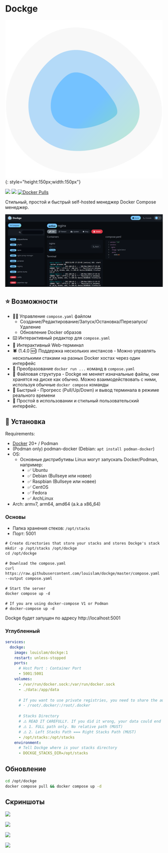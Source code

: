 # Dockge

![](../images/docker/dockge.svg){: style="height:150px;width:150px"}

[![](https://img.shields.io/github/stars/louislam/dockge?label=%E2%AD%90%20Stars&style=flat-square)](https://github.com/louislam/dockge)
[![](https://img.shields.io/github/v/release/louislam/dockge?label=%F0%9F%9A%80%20Release&style=flat-square)](https://github.com/louislam/dockge/releases/latest)
[![Docker Pulls](https://img.shields.io/docker/pulls/louislam/dockge.svg?maxAge=60&style=flat-square)](https://hub.docker.com/r/louislam/dockge/)

Стильный, простой и быстрый self-hosted менеджер Docker Compose менеджер. 

![](../images/docker/dockge01.png)


## ⭐ Возможности

- 🧑‍💼 Управление `compose.yaml` файлом
  - Создание/Редактирование/Запуск/Остановка/Перезапуск/Удаление
  - Обновление Docker образов
- ⌨️ Интерактивный редактор для `compose.yaml`
- 🦦 Интерактивный Web-терминал
- 🕷️ (1.4.0 🆕) Поддержка нескольких инстансов - Можно управлять несколькими стаками на разных Docker хостах через один интерфейс
- 🏪 Преобразование `docker run ...` команд в `compose.yaml`
- 📙 Файловая структура - Dockge не меняет изначальные файлы, они хранятся на диске как обычно. Можно взаимодействовать с ними, используя обычные `docker compose` команды 
- 🚄 Быстрый - Прогресс (Pull/Up/Down) и вывод терминала в режиме реального времени
- 🐣 Простой в использовании и стильный пользовательский интерфейс.

## 🔧 Установка

Requirements:
- [Docker](https://docs.docker.com/engine/install/) 20+ / Podman
- (Podman only) podman-docker (Debian: `apt install podman-docker`)
- OS:
  - Основные дистрибутивы Linux могут запускать Docker/Podman, например:
     - ✅ Ubuntu
     - ✅ Debian (Bullseye или новее)
     - ✅ Raspbian (Bullseye или новее)
     - ✅ CentOS
     - ✅ Fedora
     - ✅ ArchLinux
- Arch: armv7, arm64, amd64 (a.k.a x86_64)

### Основы

- Папка хранения стеков: `/opt/stacks`
- Порт: 5001

```
# Create directories that store your stacks and stores Dockge's stack
mkdir -p /opt/stacks /opt/dockge
cd /opt/dockge

# Download the compose.yaml
curl https://raw.githubusercontent.com/louislam/dockge/master/compose.yaml --output compose.yaml

# Start the server
docker compose up -d

# If you are using docker-compose V1 or Podman
# docker-compose up -d
```

Dockge будет запущен по адресу http://localhost:5001

### Углубленный

```yaml
services:
  dockge:
    image: louislam/dockge:1
    restart: unless-stopped
    ports:
      # Host Port : Container Port
      - 5001:5001
    volumes:
      - /var/run/docker.sock:/var/run/docker.sock
      - ./data:/app/data
        
      # If you want to use private registries, you need to share the auth file with Dockge:
      # - /root/.docker/:/root/.docker

      # Stacks Directory
      # ⚠️ READ IT CAREFULLY. If you did it wrong, your data could end up writing into a WRONG PATH.
      # ⚠️ 1. FULL path only. No relative path (MUST)
      # ⚠️ 2. Left Stacks Path === Right Stacks Path (MUST)
      - /opt/stacks:/opt/stacks
    environment:
      # Tell Dockge where is your stacks directory
      - DOCKGE_STACKS_DIR=/opt/stacks
```

## Обновление

```bash
cd /opt/dockge
docker compose pull && docker compose up -d
```

## Скриншоты

![](https://github.com/louislam/dockge/assets/1336778/e7ff0222-af2e-405c-b533-4eab04791b40)


![](https://github.com/louislam/dockge/assets/1336778/7139e88c-77ed-4d45-96e3-00b66d36d871)

![](https://github.com/louislam/dockge/assets/1336778/f019944c-0e87-405b-a1b8-625b35de1eeb)

![](https://github.com/louislam/dockge/assets/1336778/a4478d23-b1c4-4991-8768-1a7cad3472e3)